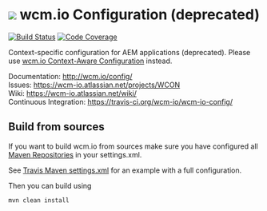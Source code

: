 <img src="http://wcm.io/images/favicon-16@2x.png"/> wcm.io Configuration (deprecated)
======
[![Build Status](https://travis-ci.org/wcm-io/wcm-io-config.png?branch=develop)](https://travis-ci.org/wcm-io/wcm-io-config) 
[![Code Coverage](https://codecov.io/gh/wcm-io/wcm-io-config/branch/develop/graph/badge.svg)](https://codecov.io/gh/wcm-io/wcm-io-config)

Context-specific configuration for AEM applications (deprecated). Please use [wcm.io Context-Aware Configuration](http://wcm.io/caconfig/) instead.

Documentation: http://wcm.io/config/<br/>
Issues: https://wcm-io.atlassian.net/projects/WCON<br/>
Wiki: https://wcm-io.atlassian.net/wiki/<br/>
Continuous Integration: https://travis-ci.org/wcm-io/wcm-io-config/


## Build from sources

If you want to build wcm.io from sources make sure you have configured all [Maven Repositories](http://wcm.io/maven.html) in your settings.xml.

See [Travis Maven settings.xml](https://github.com/wcm-io/wcm-io-config/blob/master/.travis.maven-settings.xml) for an example with a full configuration.

Then you can build using

```
mvn clean install
```
